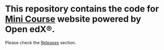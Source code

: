 # This repository contains the code for [Mini Course](https://minicourse.shanghai.nyu.edu) website powered by Open edX®.

Please check the [Releases](https://github.com/shanghai-rits/edx-platform/releases) section.